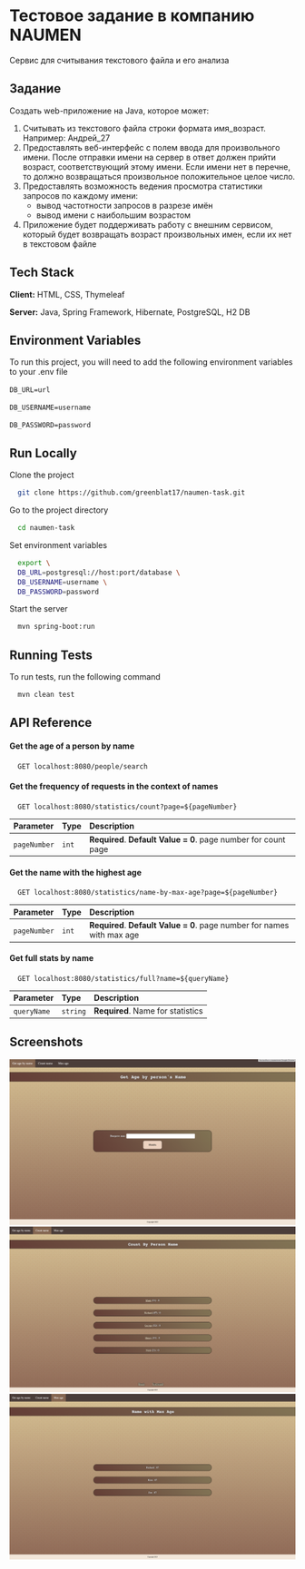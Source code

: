 
# Тестовое задание в компанию NAUMEN

Сервис для считывания текстового файла и его анализа

## Задание
Создать web-приложение на Java, которое может:
1. Считывать из текстового файла строки формата имя_возраст. Например: Андрей_27
2. Предоставлять веб-интерфейс с полем ввода
   для произвольного имени. После отправки имени на сервер
   в ответ должен прийти возраст, соответствующий этому
   имени. Если имени нет в перечне, то должно возвращаться
   произвольное положительное целое число.
3. Предоставлять возможность ведения просмотра
   статистики запросов по каждому имени:
   - вывод частотности запросов в разрезе имён
   - вывод имени с наибольшим возрастом
4. Приложение будет поддерживать работу с внешним
   сервисом, который будет возвращать возраст произвольных
   имен, если их нет в текстовом файле
## Tech Stack

**Client:** HTML, CSS, Thymeleaf

**Server:** Java, Spring Framework, Hibernate, PostgreSQL, H2 DB


## Environment Variables

To run this project, you will need to add the following environment variables to your .env file

`DB_URL=url`

`DB_USERNAME=username`

`DB_PASSWORD=password`


## Run Locally

Clone the project

```bash
  git clone https://github.com/greenblat17/naumen-task.git
```

Go to the project directory

```bash
  cd naumen-task
```

Set environment variables

```bash
  export \
  DB_URL=postgresql://host:port/database \
  DB_USERNAME=username \
  DB_PASSWORD=password 
```

Start the server

```bash
  mvn spring-boot:run
```


## Running Tests

To run tests, run the following command

```bash
  mvn clean test
```

## API Reference

#### Get the age of a person by name

```http
  GET localhost:8080/people/search
```

#### Get the frequency of requests in the context of names

```http
  GET localhost:8080/statistics/count?page=${pageNumber}
```

| Parameter | Type     | Description                                                     |
| :-------- | :------- |:----------------------------------------------------------------|
| `pageNumber` | `int` | **Required**. **Default Value = 0**. page number for count page |

#### Get the name with the highest age

```http
  GET localhost:8080/statistics/name-by-max-age?page=${pageNumber}
```

| Parameter | Type     | Description                                                             |
| :-------- | :------- |:------------------------------------------------------------------------|
| `pageNumber` | `int` | **Required**. **Default Value = 0**. page number for names with max age |

#### Get full stats by name

```http
  GET localhost:8080/statistics/full?name=${queryName}
```

| Parameter | Type     | Description                       |
| :-------- | :------- | :-------------------------------- |
| `queryName` | `string` | **Required**. Name for statistics |


## Screenshots

<img alt="Search Page" src="screenshots/search-page.png">
<img alt="Count Page" src="screenshots/count-page.png">
<img alt="Max Age Page" src="screenshots/max-age-page.png">

